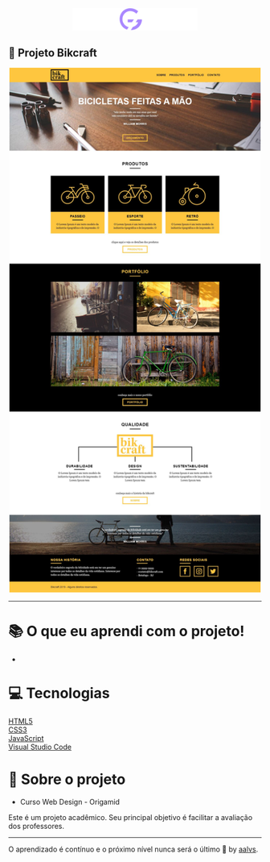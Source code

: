 <div align='center'>
<img src=".github/logo-origamid.svg" width='250'>
</div>

## 🚀 Projeto Bikcraft

<div align='center'>
<img src=".github/bikcraft.jpg" width='500'>
</div>

---

# 📚 O que eu aprendi com o projeto!

- 

# 💻 Tecnologias

<a href='https://www.w3schools.com/html/'>HTML5</a>
<br/>
<a href='https://www.w3schools.com/css/'>CSS3</a>
<br/>
<a href='https://developer.mozilla.org/pt-BR/docs/Web/JavaScript'>JavaScript</a>
<br/>
<a href='https://code.visualstudio.com/'>Visual Studio Code</a>
<br/>



# 📝 Sobre o projeto

- Curso Web Design - Origamid

Este é um projeto acadêmico. Seu principal objetivo é facilitar a avaliação dos professores.

---

O aprendizado é contínuo e o próximo nível nunca será o último 🚀 by [aalvs](https://app.rocketseat.com.br/me/aalvs).
